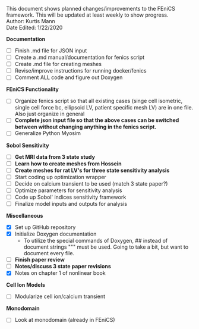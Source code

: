 This document shows planned changes/improvements to the FEniCS framework. This will be updated at least weekly to show progress.  
Author: Kurtis Mann  
Date Edited:  1/22/2020  
  
**Documentation**
- [ ] Finish .md file for JSON input
- [ ] Create a .md manual/documentation for fenics script
- [ ] Create .md file for creating meshes
- [ ] Revise/improve instructions for running docker/fenics
- [ ] Comment ALL code and figure out Doxygen  

**FEniCS Functionality**  
- [ ] Organize fenics script so that all existing cases (singe cell isometric, single cell force bc, ellipsoid LV, patient specific mesh LV)  are in one file. Also just organize in general
- [ ] **Complete json input file so that the above cases can be switched between without changing anything in the fenics script.**  
- [ ] Generalize Python Myosim  

**Sobol Sensitivity**
- [ ] __**Get MRI data from 3 state study**__
- [ ] **Learn how to create meshes from Hossein**
- [ ] **Create meshes for rat LV's for three state sensitivity analysis**
- [ ] Start coding up optimization wrapper
- [ ] Decide on calcium transient to be used (match 3 state paper?)
- [ ] Optimize parameters for sensitivity analysis
- [ ] Code up Sobol' indices sensitivity framework
- [ ] Finalize model inputs and outputs for analysis  

**Miscellaneous**
- [x] Set up GitHub repository
- [x] Initialize Doxygen documentation
  * To utilize the special commands of Doxygen, ## instead of document strings """ must be used. Going to take a bit, but want to document every file.
- [ ] **Finish paper review**
- [ ] **Notes/discuss 3 state paper revisions**
- [x] Notes on chapter 1 of nonlinear book  

**Cell Ion Models**
- [ ] Modularize cell ion/calcium transient  

**Monodomain**
- [ ] Look at monodomain (already in FEniCS)  

